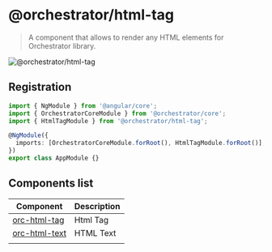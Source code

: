 # @orchestrator/html-tag

> A component that allows to render any HTML elements for Orchestrator library.

![@orchestrator/html-tag](https://img.shields.io/npm/v/@orchestrator/html-tag)

## Registration

```ts
import { NgModule } from '@angular/core';
import { OrchestratorCoreModule } from '@orchestrator/core';
import { HtmlTagModule } from '@orchestrator/html-tag';

@NgModule({
  imports: [OrchestratorCoreModule.forRoot(), HtmlTagModule.forRoot()],
})
export class AppModule {}
```

## Components list

| Component                                                             | Description |
| --------------------------------------------------------------------- | ----------- |
| [orc-html-tag](/libs/html-tag/src/lib/html-tag/html-tag-config.ts)    | Html Tag    |
| [orc-html-text](/libs/html-tag/src/lib/html-text/html-text-config.ts) | HTML Text   |
|                                                                       |             |
